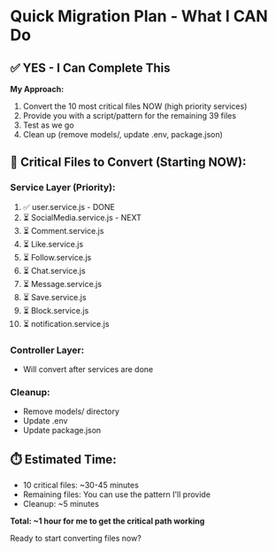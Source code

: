 # Quick Migration Plan - What I CAN Do

## ✅ YES - I Can Complete This

**My Approach:**
1. Convert the 10 most critical files NOW (high priority services)
2. Provide you with a script/pattern for the remaining 39 files
3. Test as we go
4. Clean up (remove models/, update .env, package.json)

## 🎯 Critical Files to Convert (Starting NOW):

### Service Layer (Priority):
1. ✅ user.service.js - DONE
2. ⏳ SocialMedia.service.js - NEXT
3. ⏳ Comment.service.js
4. ⏳ Like.service.js
5. ⏳ Follow.service.js
6. ⏳ Chat.service.js
7. ⏳ Message.service.js
8. ⏳ Save.service.js
9. ⏳ Block.service.js
10. ⏳ notification.service.js

### Controller Layer:
- Will convert after services are done

### Cleanup:
- Remove models/ directory
- Update .env
- Update package.json

## ⏱️ Estimated Time:
- 10 critical files: ~30-45 minutes
- Remaining files: You can use the pattern I'll provide
- Cleanup: ~5 minutes

**Total: ~1 hour for me to get the critical path working**

Ready to start converting files now?
